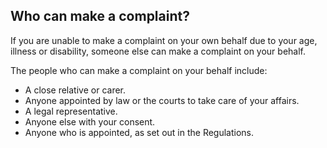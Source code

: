##  Who can make a complaint?

If you are unable to make a complaint on your own behalf due to your age,
illness or disability, someone else can make a complaint on your behalf.

The people who can make a complaint on your behalf include:

  * A close relative or carer. 
  * Anyone appointed by law or the courts to take care of your affairs. 
  * A legal representative. 
  * Anyone else with your consent. 
  * Anyone who is appointed, as set out in the Regulations. 
